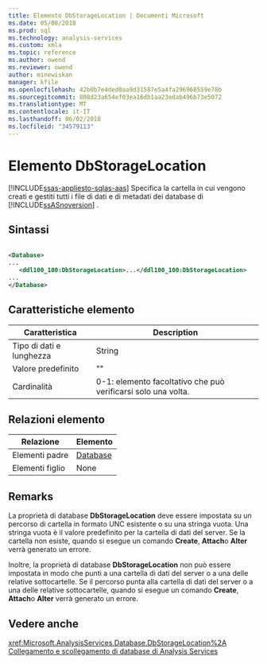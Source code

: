 ```yaml
---
title: Elemento DbStorageLocation | Documenti Microsoft
ms.date: 05/08/2018
ms.prod: sql
ms.technology: analysis-services
ms.custom: xmla
ms.topic: reference
ms.author: owend
ms.reviewer: owend
author: minewiskan
manager: kfile
ms.openlocfilehash: 42b0b7e4ded0aa9d31587e5a4fa296968559e78b
ms.sourcegitcommit: 808d23a654ef03ea16db1aa23edab496b73e5072
ms.translationtype: MT
ms.contentlocale: it-IT
ms.lasthandoff: 06/02/2018
ms.locfileid: "34579113"
---
```

# <a name="dbstoragelocation-element"></a>Elemento DbStorageLocation
[!INCLUDE[ssas-appliesto-sqlas-aas](../../../includes/ssas-appliesto-sqlas-aas.md)]
  Specifica la cartella in cui vengono creati e gestiti tutti i file di dati e di metadati dei database di [!INCLUDE[ssASnoversion](../../../includes/ssasnoversion-md.md)] .  
  
## <a name="syntax"></a>Sintassi  
  
```xml  
  
<Database>  
...  
   <ddl100_100:DbStorageLocation>...</ddl100_100:DbStorageLocation>  
...  
</Database>  
```  
  
## <a name="element-characteristics"></a>Caratteristiche elemento  
  
|Caratteristica|Description|  
|--------------------|-----------------|  
|Tipo di dati e lunghezza|String|  
|Valore predefinito|""|  
|Cardinalità|0-1: elemento facoltativo che può verificarsi solo una volta.|  
  
## <a name="element-relationships"></a>Relazioni elemento  
  
|Relazione|Elemento|  
|------------------|-------------|  
|Elementi padre|[Database](../../../analysis-services/xmla/xml-elements-properties/database-element-xmla.md)|  
|Elementi figlio|None|  
  
## <a name="remarks"></a>Remarks  
 La proprietà di database **DbStorageLocation** deve essere impostata su un percorso di cartella in formato UNC esistente o su una stringa vuota. Una stringa vuota è il valore predefinito per la cartella di dati del server. Se la cartella non esiste, quando si esegue un comando **Create**, **Attach**o **Alter** verrà generato un errore.  
  
 Inoltre, la proprietà di database **DbStorageLocation** non può essere impostata in modo che punti a una cartella di dati del server o a una delle relative sottocartelle. Se il percorso punta alla cartella di dati del server o a una delle relative sottocartelle, quando si esegue un comando **Create**, **Attach**o **Alter** verrà generato un errore.  
  
## <a name="see-also"></a>Vedere anche
 <xref:Microsoft.AnalysisServices.Database.DbStorageLocation%2A>   
 [Collegamento e scollegamento di database di Analysis Services](../../../analysis-services/multidimensional-models/attach-and-detach-analysis-services-databases.md)  
  
  
